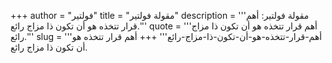 +++
author = "فولتير"
title = "مقولة فولتير"
description = '''مقولة فولتير: أهم قرار تتخذه هو أن تكون ذا مزاج رائع.'''
quote = '''أهم قرار تتخذه هو أن تكون ذا مزاج رائع.'''
slug = '''أهم-قرار-تتخذه-هو-أن-تكون-ذا-مزاج-رائع'''
+++
أهم قرار تتخذه هو أن تكون ذا مزاج رائع.
